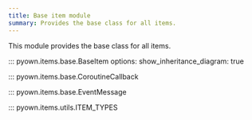 ```yaml
---
title: Base item module
summary: Provides the base class for all items.
---
```


This module provides the base class for all items.

::: pyown.items.base.BaseItem
    options:
        show_inheritance_diagram: true

::: pyown.items.base.CoroutineCallback

::: pyown.items.base.EventMessage

::: pyown.items.utils.ITEM_TYPES
